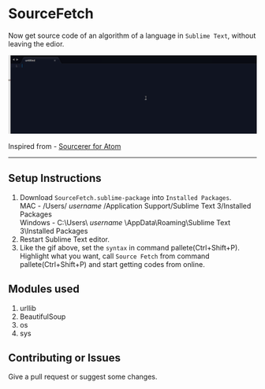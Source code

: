 # SourceFetch

Now get source code of an algorithm of a language in `Sublime Text`, without leaving the edior.

![Demo gif](https://github.com/VinayakBagaria/SourceFetch/blob/master/example.gif)

Inspired from - [Sourcerer for Atom](https://github.com/NickTikhonov/sourcerer)

--------------------

## Setup Instructions

1. Download `SourceFetch.sublime-package` into `Installed Packages`. <br/>
	MAC - /Users/ _username_ /Application Support/Sublime Text 3/Installed Packages <br/>
	Windows - C:\Users\ _username_ \AppData\Roaming\Sublime Text 3\Installed Packages <br/>
2. Restart Sublime Text editor.
3. Like the gif above, set the `syntax` in command pallete(Ctrl+Shift+P). Highlight what you want, call `Source Fetch` from command pallete(Ctrl+Shift+P) and start getting codes from online.

## Modules used

1. urllib
2. BeautifulSoup
3. os
4. sys

## Contributing or Issues

Give a pull request or suggest some changes.
